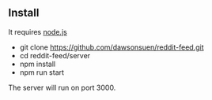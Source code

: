 ## Install

It requires [node.js](http://nodejs.org/download/)

* git clone https://github.com/dawsonsuen/reddit-feed.git
* cd reddit-feed/server
* npm install
* npm run start

The server will run on port 3000.
